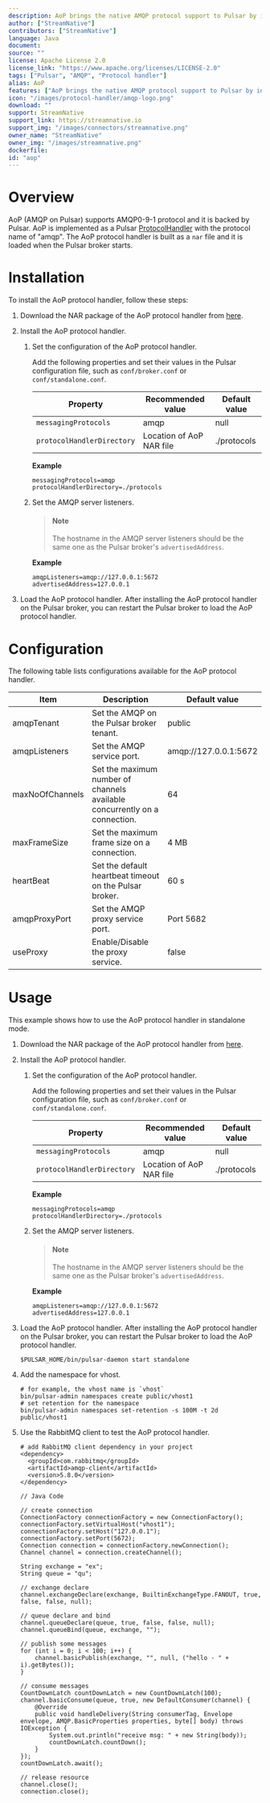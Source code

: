 ```yaml
---
description: AoP brings the native AMQP protocol support to Pulsar by introducing an AMQP protocol handler on Pulsar brokers.
author: ["StreamNative"]
contributors: ["StreamNative"]
language: Java
document: 
source: ""
license: Apache License 2.0
license_link: "https://www.apache.org/licenses/LICENSE-2.0"
tags: ["Pulsar", "AMQP", "Protocol handler"]
alias: AoP
features: ["AoP brings the native AMQP protocol support to Pulsar by introducing an AMQP protocol handler on Pulsar brokers"]
icon: "/images/protocol-handler/amqp-logo.png"
download: ""
support: StreamNative
support_link: https://streamnative.io
support_img: "/images/connectors/streamnative.png"
owner_name: "StreamNative"
owner_img: "/images/streamnative.png"
dockerfile: 
id: "aop"
---
```


# Overview

AoP (AMQP on Pulsar) supports AMQP0-9-1 protocol and it is backed by Pulsar. AoP is implemented as a Pulsar [ProtocolHandler](https://github.com/apache/pulsar/blob/master/pulsar-broker/src/main/java/org/apache/pulsar/broker/protocol/ProtocolHandler.java) with the protocol name of "amqp". The AoP protocol handler is built as a `nar` file and it is loaded when the Pulsar broker starts.

# Installation

To install the AoP protocol handler, follow these steps:

1. Download the NAR package of the AoP protocol handler from [here](TBD).

2. Install the AoP protocol handler.

   1. Set the configuration of the AoP protocol handler.
       
       Add the following properties and set their values in the Pulsar configuration file, such as `conf/broker.conf` or `conf/standalone.conf`.

       Property | Recommended value | Default value
       |---|---|---
       `messagingProtocols` | amqp | null
       `protocolHandlerDirectory`| Location of AoP NAR file | ./protocols
       
       **Example**

       ```
       messagingProtocols=amqp
       protocolHandlerDirectory=./protocols
       ```
       

   2. Set the AMQP server listeners.

       > #### Note
       >
       > The hostname in the AMQP server listeners should be the same one as the Pulsar broker's `advertisedAddress`.

       **Example**

       ```
       amqpListeners=amqp://127.0.0.1:5672
       advertisedAddress=127.0.0.1
       ```

3. Load the AoP protocol handler. After installing the AoP protocol handler on the Pulsar broker, you can restart the Pulsar broker to load the AoP protocol handler.

# Configuration 

The following table lists configurations available for the AoP protocol handler.

| Item | Description | Default value |
|---|---|---|
| amqpTenant | Set the AMQP on the Pulsar broker tenant. | public |
| amqpListeners | Set the AMQP service port. | amqp://127.0.0.1:5672 |
| maxNoOfChannels | Set the maximum number of channels available concurrently on a connection. | 64 |
| maxFrameSize | Set the maximum frame size on a connection. | 4 MB |
| heartBeat | Set the default heartbeat timeout on the Pulsar broker. | 60 s |
| amqpProxyPort | Set the AMQP proxy service port. | Port 5682 |
| useProxy | Enable/Disable the proxy service. | false |

# Usage

This example shows how to use the AoP protocol handler in standalone mode.

1. Download the NAR package of the AoP protocol handler from [here](TBD).

2. Install the AoP protocol handler.

   1. Set the configuration of the AoP protocol handler.
       
       Add the following properties and set their values in the Pulsar configuration file, such as `conf/broker.conf` or `conf/standalone.conf`.

       Property | Recommended value | Default value
       |---|---|---
       `messagingProtocols` | amqp | null
       `protocolHandlerDirectory`| Location of AoP NAR file | ./protocols
       
       **Example**

       ```
       messagingProtocols=amqp
       protocolHandlerDirectory=./protocols
       ```
       

   2. Set the AMQP server listeners.

       > #### Note
       >
       > The hostname in the AMQP server listeners should be the same one as the Pulsar broker's `advertisedAddress`.

       **Example**

       ```
       amqpListeners=amqp://127.0.0.1:5672
       advertisedAddress=127.0.0.1
       ```

3. Load the AoP protocol handler. After installing the AoP protocol handler on the Pulsar broker, you can restart the Pulsar broker to load the AoP protocol handler.

    ```
    $PULSAR_HOME/bin/pulsar-daemon start standalone
    ```

4. Add the namespace for vhost.

    ```
    # for example, the vhost name is `vhost`
    bin/pulsar-admin namespaces create public/vhost1
    # set retention for the namespace
    bin/pulsar-admin namespaces set-retention -s 100M -t 2d public/vhost1
    ```

5. Use the RabbitMQ client to test the AoP protocol handler.

    ```
    # add RabbitMQ client dependency in your project
    <dependency>
      <groupId>com.rabbitmq</groupId>
      <artifactId>amqp-client</artifactId>
      <version>5.8.0</version>
    </dependency>
    ```

    ```
    // Java Code
    
    // create connection
    ConnectionFactory connectionFactory = new ConnectionFactory();
    connectionFactory.setVirtualHost("vhost1");
    connectionFactory.setHost("127.0.0.1");
    connectionFactory.setPort(5672);
    Connection connection = connectionFactory.newConnection();
    Channel channel = connection.createChannel();
    
    String exchange = "ex";
    String queue = "qu";
    
    // exchange declare
    channel.exchangeDeclare(exchange, BuiltinExchangeType.FANOUT, true, false, false, null);
    
    // queue declare and bind
    channel.queueDeclare(queue, true, false, false, null);
    channel.queueBind(queue, exchange, "");
    
    // publish some messages
    for (int i = 0; i < 100; i++) {
        channel.basicPublish(exchange, "", null, ("hello - " + i).getBytes());
    }
    
    // consume messages
    CountDownLatch countDownLatch = new CountDownLatch(100);
    channel.basicConsume(queue, true, new DefaultConsumer(channel) {
        @Override
        public void handleDelivery(String consumerTag, Envelope envelope, AMQP.BasicProperties properties, byte[] body) throws IOException {
            System.out.println("receive msg: " + new String(body));
            countDownLatch.countDown();
        }
    });
    countDownLatch.await();
    
    // release resource
    channel.close();
    connection.close();
    ```
